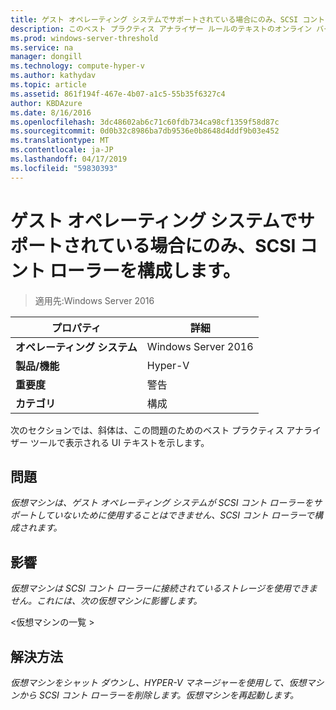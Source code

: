 ```yaml
---
title: ゲスト オペレーティング システムでサポートされている場合にのみ、SCSI コント ローラーを構成します。
description: このベスト プラクティス アナライザー ルールのテキストのオンライン バージョン。
ms.prod: windows-server-threshold
ms.service: na
manager: dongill
ms.technology: compute-hyper-v
ms.author: kathydav
ms.topic: article
ms.assetid: 861f194f-467e-4b07-a1c5-55b35f6327c4
author: KBDAzure
ms.date: 8/16/2016
ms.openlocfilehash: 3dc48602ab6c71c60fdb734ca98cf1359f58d87c
ms.sourcegitcommit: 0d0b32c8986ba7db9536e0b8648d4ddf9b03e452
ms.translationtype: MT
ms.contentlocale: ja-JP
ms.lasthandoff: 04/17/2019
ms.locfileid: "59830393"
---
```

# <a name="configure-scsi-controllers-only-when-supported-by-the-guest-operating-system"></a>ゲスト オペレーティング システムでサポートされている場合にのみ、SCSI コント ローラーを構成します。

>適用先:Windows Server 2016


  
|プロパティ|詳細|  
|-|-|  
|**オペレーティング システム**|Windows Server 2016|  
|**製品/機能**|Hyper-V|  
|**重要度**|警告|  
|**カテゴリ**|構成|  
  
次のセクションでは、斜体は、この問題のためのベスト プラクティス アナライザー ツールで表示される UI テキストを示します。  
  
## <a name="issue"></a>問題  
  
*仮想マシンは、ゲスト オペレーティング システムが SCSI コント ローラーをサポートしていないために使用することはできません、SCSI コント ローラーで構成されます。*  
  
## <a name="impact"></a>影響  
  
*仮想マシンは SCSI コント ローラーに接続されているストレージを使用できません。これには、次の仮想マシンに影響します。*  
  
\<仮想マシンの一覧 >  
  
## <a name="resolution"></a>解決方法  
  
*仮想マシンをシャット ダウンし、HYPER-V マネージャーを使用して、仮想マシンから SCSI コント ローラーを削除します。仮想マシンを再起動します。*  
  


